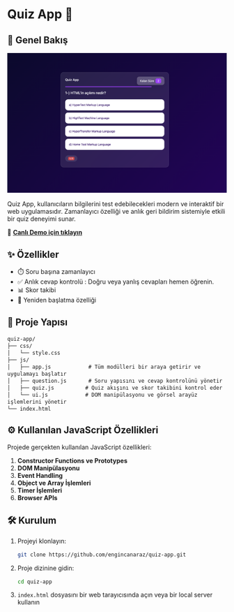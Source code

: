 # Quiz App 📝

## 📌 Genel Bakış

<p align="center">
  <img src="ornekresim.png" alt="Quiz App Önizleme" />
</p>

Quiz App, kullanıcıların bilgilerini test edebilecekleri modern ve interaktif bir web uygulamasıdır. Zamanlayıcı özelliği ve anlık geri bildirim sistemiyle etkili bir quiz deneyimi sunar.

🔗 **[Canlı Demo için tıklayın](https://engincan-quiz-app.netlify.app)**
## ✨ Özellikler

- ⏱️ Soru başına zamanlayıcı
- ✅ Anlık cevap kontrolü : Doğru veya yanlış cevapları hemen öğrenin.
- 📊 Skor takibi
- 🔄 Yeniden başlatma özelliği

## 📁 Proje Yapısı

```
quiz-app/
├── css/
│   └── style.css         
├── js/
│   ├── app.js            # Tüm modülleri bir araya getirir ve uygulamayı başlatır
│   ├── question.js       # Soru yapısını ve cevap kontrolünü yönetir
│   ├── quiz.js          # Quiz akışını ve skor takibini kontrol eder
│   └── ui.js            # DOM manipülasyonu ve görsel arayüz işlemlerini yönetir
└── index.html           
```

## ⚙️ Kullanılan JavaScript Özellikleri

Projede gerçekten kullanılan JavaScript özellikleri:

1. **Constructor Functions ve Prototypes**
2. **DOM Manipülasyonu**
3. **Event Handling**
4. **Object ve Array İşlemleri**
5. **Timer İşlemleri**
6. **Browser APIs**


## 🛠️ Kurulum

1. Projeyi klonlayın:
   ```bash
   git clone https://github.com/engincanaraz/quiz-app.git
   ```

2. Proje dizinine gidin:
   ```bash
   cd quiz-app
   ```

3. `index.html` dosyasını bir web tarayıcısında açın veya bir local server kullanın
